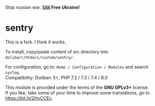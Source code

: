 Stop russian war. **🇺🇦 Free Ukraine!**

# sentry

This is a fork. I think it works.

To install, copy/paste content of src directory into `dolibarr/htdocs/custom/sentry/`.

For configuration, go to: `Home / Configuration / Modules` and search `syslog`.\
Compatibility: Dolibarr 5+, PHP 7.2 / 7.3 / 7.4 / 8.0

This module is provided under the terms of the **GNU GPLv3+** license.\
If you like, take some of your time to improve some translations, go to https://bit.ly/2HyCCEc.
